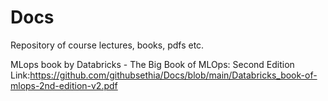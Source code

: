 # Docs
Repository of course lectures, books, pdfs etc.

MLops book by Databricks - The Big Book of MLOps: Second Edition
Link:https://github.com/githubsethia/Docs/blob/main/Databricks_book-of-mlops-2nd-edition-v2.pdf

